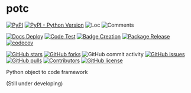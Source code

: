# potc

[![PyPI](https://img.shields.io/pypi/v/potc)](https://pypi.org/project/potc/)
[![PyPI - Python Version](https://img.shields.io/pypi/pyversions/potc)](https://pypi.org/project/potc/)
![Loc](https://img.shields.io/endpoint?url=https://gist.githubusercontent.com/HansBug/eaabf18edb37af48c7e67a9a9ec9aa8e/raw/loc.json)
![Comments](https://img.shields.io/endpoint?url=https://gist.githubusercontent.com/HansBug/eaabf18edb37af48c7e67a9a9ec9aa8e/raw/comments.json)

[![Docs Deploy](https://github.com/hansbug/potc/workflows/Docs%20Deploy/badge.svg)](https://github.com/hansbug/potc/actions?query=workflow%3A%22Docs+Deploy%22)
[![Code Test](https://github.com/hansbug/potc/workflows/Code%20Test/badge.svg)](https://github.com/hansbug/potc/actions?query=workflow%3A%22Code+Test%22)
[![Badge Creation](https://github.com/hansbug/potc/workflows/Badge%20Creation/badge.svg)](https://github.com/hansbug/potc/actions?query=workflow%3A%22Badge+Creation%22)
[![Package Release](https://github.com/hansbug/potc/workflows/Package%20Release/badge.svg)](https://github.com/hansbug/potc/actions?query=workflow%3A%22Package+Release%22)
[![codecov](https://codecov.io/gh/hansbug/potc/branch/main/graph/badge.svg?token=XJVDP4EFAT)](https://codecov.io/gh/hansbug/potc)

[![GitHub stars](https://img.shields.io/github/stars/hansbug/potc)](https://github.com/hansbug/potc/stargazers)
[![GitHub forks](https://img.shields.io/github/forks/hansbug/potc)](https://github.com/hansbug/potc/network)
![GitHub commit activity](https://img.shields.io/github/commit-activity/m/hansbug/potc)
[![GitHub issues](https://img.shields.io/github/issues/hansbug/potc)](https://github.com/hansbug/potc/issues)
[![GitHub pulls](https://img.shields.io/github/issues-pr/hansbug/potc)](https://github.com/hansbug/potc/pulls)
[![Contributors](https://img.shields.io/github/contributors/hansbug/potc)](https://github.com/hansbug/potc/graphs/contributors)
[![GitHub license](https://img.shields.io/github/license/hansbug/potc)](https://github.com/hansbug/potc/blob/master/LICENSE)

Python object to code framework

(Still under developing)

